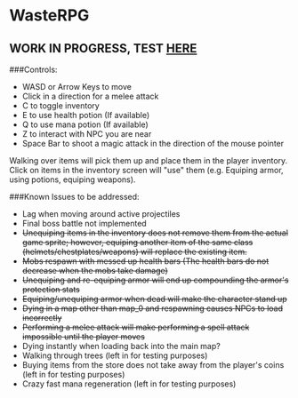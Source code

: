 # WasteRPG
## WORK IN PROGRESS, TEST [HERE](https://wastesquadatwaterloo.github.io/WasteRPG/)
###Controls:
* WASD or Arrow Keys to move
* Click in a direction for a melee attack
* C to toggle inventory
* E to use health potion (If available)
* Q to use mana potion (If available)
* Z to interact with NPC you are near
* Space Bar to shoot a magic attack in the direction of the mouse pointer

Walking over items will pick them up and place them in the player inventory. Click on items in the inventory screen will "use" them (e.g. Equiping armor, using potions, equiping weapons). 

###Known Issues to be addressed:
* Lag when moving around active projectiles
* Final boss battle not implemented
* ~~Unequiping items in the inventory does not remove them from the actual game sprite; however, equiping another item of the same class (helmets/chestplates/weapons) will replace the existing item.~~
* ~~Mobs respawn with messed up health bars (The health bars do not decrease when the mobs take damage)~~
* ~~Unequiping and re-equiping armor will end up compounding the armor's protection stats~~
* ~~Equiping/unequiping armor when dead will make the character stand up~~
* ~~Dying in a map other than map_0 and respawning causes NPCs to load incorrectly~~
* ~~Performing a melee attack will make performing a spell attack impossible until the player moves~~
* Dying instantly when loading back into the main map?
* Walking through trees (left in for testing purposes)
* Buying items from the store does not take away from the player's coins (left in for testing purposes)
* Crazy fast mana regeneration (left in for testing purposes)
